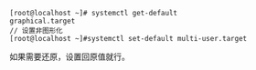 ```shell
[root@localhost ~]# systemctl get-default   
graphical.target
// 设置非图形化
[root@localhost ~]#systemctl set-default multi-user.target
```

如果需要还原，设置回原值就行。

